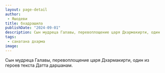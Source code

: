 ```yaml
---
layout: page-detail
author:
 - Яшодеви
title: бхадрашила
publishDate: "2024-09-01"
description: Сын мудреца Галавы, перевоплощение царя Дхармакирти, один из героев текста Датта даршанам.
tags:
 - санатана дхарма
image: 
---
```


Сын мудреца Галавы, перевоплощение царя Дхармакирти, один из героев текста Датта даршанам.

